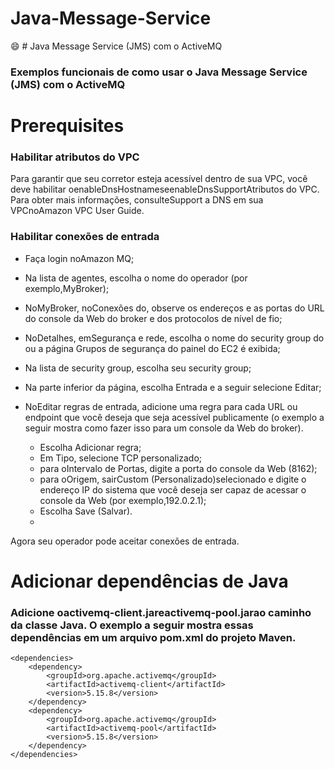 # Java-Message-Service
:smile: # Java Message Service (JMS) com o ActiveMQ
### Exemplos funcionais de como usar o Java Message Service (JMS) com o ActiveMQ

# Prerequisites
### Habilitar atributos do VPC
Para garantir que seu corretor esteja acessível dentro de sua VPC, você deve habilitar oenableDnsHostnameseenableDnsSupportAtributos do VPC. Para obter mais informações, consulteSupport a DNS em sua VPCnoAmazon VPC User Guide.

### Habilitar conexões de entrada
- Faça login noAmazon MQ;
- Na lista de agentes, escolha o nome do operador (por exemplo,MyBroker);
- NoMyBroker, noConexões do, observe os endereços e as portas do URL do console da Web do broker e dos protocolos de nível de fio;
- NoDetalhes, emSegurança e rede, escolha o nome do security group do ou a página Grupos de segurança do painel do EC2 é exibida;
- Na lista de security group, escolha seu security group;
- Na parte inferior da página, escolha Entrada e a seguir selecione Editar;
- NoEditar regras de entrada, adicione uma regra para cada URL ou endpoint que você deseja que seja acessível publicamente (o exemplo a seguir mostra como fazer isso para um console da Web do broker).

  - Escolha Adicionar regra;
  - Em Tipo, selecione TCP personalizado;
  - para oIntervalo de Portas, digite a porta do console da Web (8162);
  - para oOrigem, sairCustom (Personalizado)selecionado e digite o endereço IP do sistema que você deseja ser capaz de acessar o console da Web (por exemplo,192.0.2.1);
  - Escolha Save (Salvar).
  - 
Agora seu operador pode aceitar conexões de entrada.

# Adicionar dependências de Java

### Adicione oactivemq-client.jareactivemq-pool.jarao caminho da classe Java. O exemplo a seguir mostra essas dependências em um arquivo pom.xml do projeto Maven.

```
<dependencies>
    <dependency>
        <groupId>org.apache.activemq</groupId>
        <artifactId>activemq-client</artifactId>
        <version>5.15.8</version>
    </dependency>
    <dependency>
        <groupId>org.apache.activemq</groupId>
        <artifactId>activemq-pool</artifactId>
        <version>5.15.8</version>
    </dependency>
</dependencies>
```


